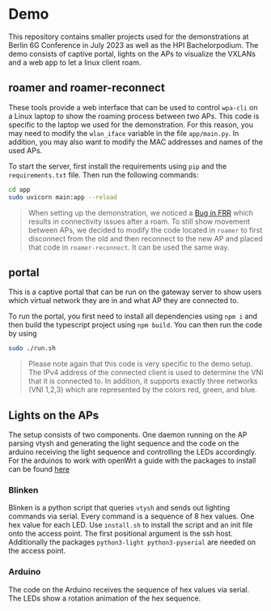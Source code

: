 # Demo

This repository contains smaller projects used for the demonstrations at Berlin 6G Conference in July 2023 as well as the HPI Bachelorpodium. The demo consists of captive portal, lights on the APs to visualize the VXLANs and a web app to let a linux client roam.

## roamer and roamer-reconnect

These tools provide a web interface that can be used to control `wpa-cli` on a Linux laptop to show the roaming process between two APs.
This code is specific to the laptop we used for the demonstration. For this reason, you may need to modify the `wlan_iface` variable in the file `app/main.py`.
In addition, you may also want to modify the MAC addresses and names of the used APs.

To start the server, first install the requirements using `pip` and the `requirements.txt` file.
Then run the following commands:

```bash
cd app
sudo uvicorn main:app --reload
```

> When setting up the demonstration, we noticed a [Bug in FRR](https://github.com/FRRouting/frr/issues/13973) which results in connectivity issues after a roam.
> To still show movement between APs, we decided to modify the code located in `roamer` to first disconnect from the old and then reconnect to the new AP and placed that code in `roamer-reconnect`. It can be used the same way.

## portal

This is a captive portal that can be run on the gateway server to show users which virtual network they are in and what AP they are connected to.

To run the portal, you first need to install all dependencies using `npm i` and then build the typescript project using `npm build`.
You can then run the code by using

```bash
sudo ./run.sh
```

> Please note again that this code is very specific to the demo setup.
> The IPv4 address of the connected client is used to determine the VNI that it is connected to.
> In addition, it supports exactly three networks (VNI 1,2,3) which are represented by the colors red, green, and blue.

## Lights on the APs

The setup consists of two components. One daemon running on the AP parsing vtysh and generating the light sequence and the code on the arduino receiving the light sequence and controlling the LEDs accordingly. For the arduinos to work with openWrt a guide with the packages to install can be found [here](https://openwrt.org/docs/guide-user/advanced/arduino)

### Blinken

Blinken is a python script that queries `vtysh` and sends out lighting commands via serial. Every command is a sequence of 8 hex values. One hex value for each LED. Use `install.sh` to install the script and an init file onto the access point. The first positional argument is the ssh host. Additionally the packages `python3-light python3-pyserial` are needed on the access point.

### Arduino

The code on the Arduino receives the sequence of hex values via serial. The LEDs show a rotation animation of the hex sequence.
